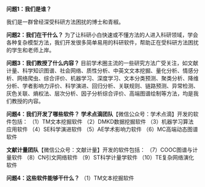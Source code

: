 **问题1：我们是谁？**

我们是一群曾经深受科研方法困扰的博士和青椒。

**问题2：我们在干什么？**
为了让科研小白快速或不懂方法的人进入科研领域，学会各种复杂模型方法，我们开发很多简单易用的科研软件，帮助正在受科研方法困扰的学生和老师上岸。

**问题3：我们教授了什么内容？**
    目前学术圈主流的一些研究方法广受关注，如文献计量、科学知识图谱、社会网络、质性分析、中英文文本挖掘、量化分析、情感分析、网络爬虫、综合评价、机器学习、深度学习、文本分类预测、聚类分析、降维分析、学者影响力评价、科学演进、回归分析、关联规则、链路预测、异常检测、灰色关联、熵权法、层次分析、因子分析综合评价、高端图谱绘制等方法，均是我们教授的内容。

**问题4：我们开发了哪些软件？**
**学术点滴团队**【微信公众号：学术点滴】开发的软件包括：
（1）TM文本挖掘软件
（2）DMKD数据挖掘软件
（3）机器学习算法应用软件
（4）SE科学演进软件
（5）AE学术影响力软件
（6）MC高端动态图谱软件

**文献计量团队**【微信公众号：文献计量】开发的软件包括：
（7）COOC图谱与计量软件
（8）CN引文网络软件
（9）ST科学计量学软件
（10）TE复杂网络演化软件

**问题4：这些软件能够干什么？**
（1）TM文本挖掘软件

